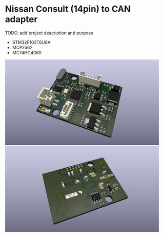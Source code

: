 # Nissan Consult (14pin) to CAN adapter

TODO: add project description and purpose

* STM32F103T6U6A
* MCP2562
* MC74HC4060

<img src="hardware/export/pcb-f.png" />
<img src="hardware/export/pcb-b.png" />
